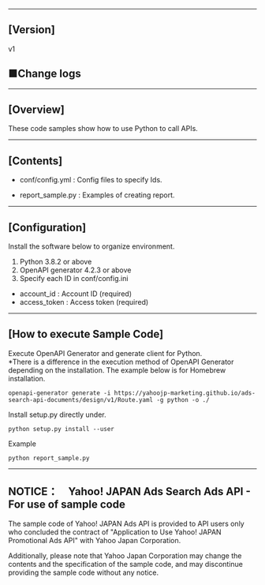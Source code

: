 --------------------------------
[Version]
--------------------------------
v1

■Change logs
-----------


--------------------------------
[Overview]
--------------------------------
These code samples show how to use Python to call APIs.

--------------------------------
[Contents]
--------------------------------

  - conf/config.yml          : Config files to specify Ids.

  - report_sample.py       : Examples of creating report.

--------------------------------
[Configuration]
--------------------------------
Install the software below to organize environment.

1. Python 3.8.2 or above
2. OpenAPI generator 4.2.3 or above
3. Specify each ID in conf/config.ini
  - account_id          : Account ID (required)
  - access_token        : Access token (required)

--------------------------------
[How to execute Sample Code]
--------------------------------
Execute OpenAPI Generator and generate client for Python.  
*There is a difference in the execution method of OpenAPI Generator depending on the installation. The example below is for Homebrew installation.
```
openapi-generator generate -i https://yahoojp-marketing.github.io/ads-search-api-documents/design/v1/Route.yaml -g python -o ./
```

Install setup.py directly under.
```
python setup.py install --user
```

Example
```
python report_sample.py
```

--------------------------------
NOTICE：　Yahoo! JAPAN Ads Search Ads API - For use of sample code
--------------------------------

The sample code of Yahoo! JAPAN Ads API is provided to API users only who concluded the contract of "Application to Use Yahoo! JAPAN Promotional Ads API" with Yahoo Japan Corporation.

Additionally, please note that Yahoo Japan Corporation may change the contents and the specification of the sample code, and may discontinue providing the sample code without any notice.
